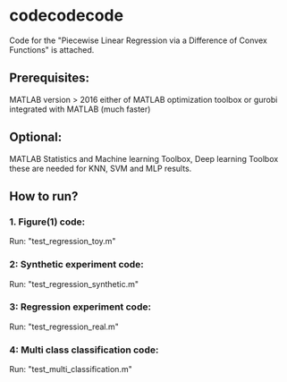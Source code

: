# codecodecode

Code for the "Piecewise Linear Regression via a Difference of Convex Functions" is attached.

## Prerequisites:
MATLAB version > 2016
either of MATLAB optimization toolbox or gurobi integrated with MATLAB (much faster)

## Optional:
MATLAB Statistics and Machine learning Toolbox, Deep learning Toolbox these are needed for KNN, SVM and MLP results.


## How to run?

### 1. Figure(1) code:
Run: "test_regression_toy.m"

### 2: Synthetic experiment code:
Run:  "test_regression_synthetic.m"

### 3: Regression experiment code:
Run:  "test_regression_real.m"

### 4: Multi class classification code:
Run:  "test_multi_classification.m"

